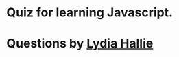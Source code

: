 # Quiz for learning Javascript.

# Questions by [Lydia Hallie](https://github.com/lydiahallie/javascript-questions)
